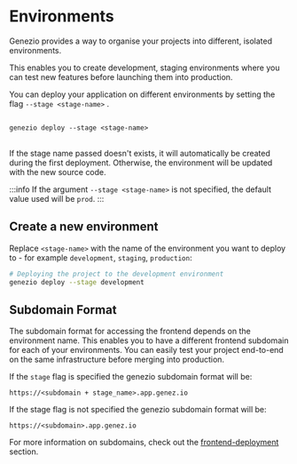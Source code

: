 # Environments

Genezio provides a way to organise your projects into different, isolated environments.

This enables you to create development, staging environments where you can test new features before launching them into production.

You can deploy your application on different environments by setting the flag `--stage <stage-name>` .

<pre class="language-bash">
<code class="lang-bash">
genezio deploy --stage &#x3C;stage-name>
</code>
</pre>

If the stage name passed doesn't exists, it will automatically be created during the first deployment. Otherwise, the environment will be updated with the new source code.

<!-- {% hint style="info" %} -->

:::info
If the argument `--stage <stage-name>` is not specified, the default value used will be `prod`.
:::

<!-- {% endhint %} -->

## Create a new environment

Replace `<stage-name>` with the name of the environment you want to deploy to - for example `development`, `staging`, `production`:

```bash
# Deploying the project to the development environment
genezio deploy --stage development
```

## Subdomain Format

The subdomain format for accessing the frontend depends on the environment name. This enables you to have a different frontend subdomain for each of your environments. You can easily test your project end-to-end on the same infrastructure before merging into production.&#x20;

If the `stage` flag is specified the genezio subdomain format will be:

`https://<subdomain + stage_name>.app.genez.io`

If the stage flag is not specified the genezio subdomain format will be:

`https://<subdomain>.app.genez.io`

For more information on subdomains, check out the [frontend-deployment](frontend-deployment "mention") section.
